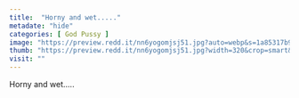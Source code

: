 ```yaml
---
title:  "Horny and wet....."
metadate: "hide"
categories: [ God Pussy ]
image: "https://preview.redd.it/nn6yogomjsj51.jpg?auto=webp&s=1a85317b9a652b65e1d7c1e42bd8dc6b3085c072"
thumb: "https://preview.redd.it/nn6yogomjsj51.jpg?width=320&crop=smart&auto=webp&s=4d7370be374ee5d5f63deaf7f84b7c86e617e20f"
visit: ""
---
```

Horny and wet.....
